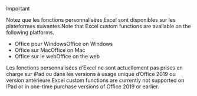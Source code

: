 > [!IMPORTANT]
> <span data-ttu-id="a5eb3-101">Notez que les fonctions personnalisées Excel sont disponibles sur les plateformes suivantes.</span><span class="sxs-lookup"><span data-stu-id="a5eb3-101">Note that Excel custom functions are available on the following platforms.</span></span>
> - <span data-ttu-id="a5eb3-102">Office pour Windows</span><span class="sxs-lookup"><span data-stu-id="a5eb3-102">Office on Windows</span></span>
> - <span data-ttu-id="a5eb3-103">Office sur Mac</span><span class="sxs-lookup"><span data-stu-id="a5eb3-103">Office on Mac</span></span>
> - <span data-ttu-id="a5eb3-104">Office sur le web</span><span class="sxs-lookup"><span data-stu-id="a5eb3-104">Office on the web</span></span>
>
> <span data-ttu-id="a5eb3-105">Les fonctions personnalisées d’Excel ne sont actuellement pas prises en charge sur iPad ou dans les versions à usage unique d’Office 2019 ou version antérieure.</span><span class="sxs-lookup"><span data-stu-id="a5eb3-105">Excel custom functions are currently not supported on iPad or in one-time purchase versions of Office 2019 or earlier.</span></span>
